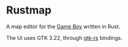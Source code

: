 # Rustmap
A map editor for the [Game Boy](https://en.wikipedia.org/wiki/Game_Boy) written in Rust.

The UI uses GTK 3.22, through [gtk-rs](https://github.com/gtk-rs/) bindings.
